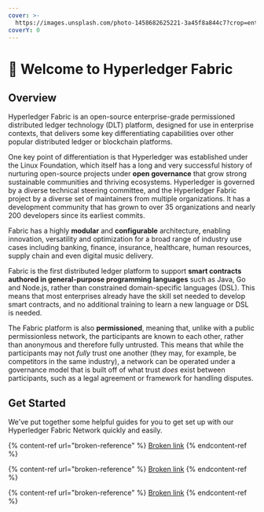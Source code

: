 ```yaml
---
cover: >-
  https://images.unsplash.com/photo-1458682625221-3a45f8a844c7?crop=entropy&cs=srgb&fm=jpg&ixid=M3wxOTcwMjR8MHwxfHNlYXJjaHwyfHxjb2xvdXJ8ZW58MHx8fHwxNzMxNDY3ODI1fDA&ixlib=rb-4.0.3&q=85
coverY: 0
---
```


# 👋 Welcome to Hyperledger Fabric

## Overview

Hyperledger Fabric is an open-source enterprise-grade permissioned distributed ledger technology (DLT) platform, designed for use in enterprise contexts, that delivers some key differentiating capabilities over other popular distributed ledger or blockchain platforms.

One key point of differentiation is that Hyperledger was established under the Linux Foundation, which itself has a long and very successful history of nurturing open-source projects under **open governance** that grow strong sustainable communities and thriving ecosystems. Hyperledger is governed by a diverse technical steering committee, and the Hyperledger Fabric project by a diverse set of maintainers from multiple organizations. It has a development community that has grown to over 35 organizations and nearly 200 developers since its earliest commits.

Fabric has a highly **modular** and **configurable** architecture, enabling innovation, versatility and optimization for a broad range of industry use cases including banking, finance, insurance, healthcare, human resources, supply chain and even digital music delivery.

Fabric is the first distributed ledger platform to support **smart contracts authored in general-purpose programming languages** such as Java, Go and Node.js, rather than constrained domain-specific languages (DSL). This means that most enterprises already have the skill set needed to develop smart contracts, and no additional training to learn a new language or DSL is needed.

The Fabric platform is also **permissioned**, meaning that, unlike with a public permissionless network, the participants are known to each other, rather than anonymous and therefore fully untrusted. This means that while the participants may not _fully_ trust one another (they may, for example, be competitors in the same industry), a network can be operated under a governance model that is built off of what trust _does_ exist between participants, such as a legal agreement or framework for handling disputes.



## Get Started

We've put together some helpful guides for you to get set up with our Hyperledger Fabric Network quickly and easily.

{% content-ref url="broken-reference" %}
[Broken link](broken-reference)
{% endcontent-ref %}

{% content-ref url="broken-reference" %}
[Broken link](broken-reference)
{% endcontent-ref %}

{% content-ref url="broken-reference" %}
[Broken link](broken-reference)
{% endcontent-ref %}
